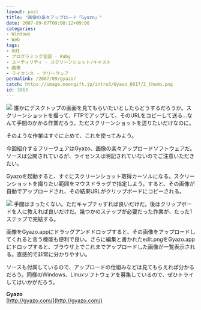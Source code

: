 ```yaml
---
layout: post
title: "画像の楽々アップロード「Gyazo」"
date: 2007-09-07T09:00:12+09:00
categories:
- Windows
- Web
tags: 
- GUI
- プログラミング言語 - Ruby
- ユーティリティ - スクリーンショット/キャスト
- 画像
- ライセンス - フリーウェア
permalink: /2007/09/gyazo/
catch: https://image.moongift.jp/intro3/Gyazo_8017/2_thumb.png
id: 3963
---
```

[![](https://image.moongift.jp/intro3/Gyazo_8017/3_thumb.png)](https://image.moongift.jp/intro3/Gyazo_8017/32.png) 誰かにデスクトップの画面を見てもらいたいとしたらどうするだろうか。スクリーンショットを撮って、FTPでアップして、そのURLをコピーして送る…なんて手間のかかる作業だろう。ただスクリーンショットを送りたいだけなのに。   
  
そのような作業はすぐに止めて、これを使ってみよう。   
  
今回紹介するフリーウェアはGyazo、画像の楽々アップロードソフトウェアだ。ソースは公開されているが、ライセンスは明記されていないのでご注意いただきたい。   
  
<!--more-->  
  
Gyazoを起動すると、すぐにスクリーンショット取得カーソルになる。スクリーンショットを撮りたい範囲をマウスドラッグで指定しよう。すると、その画像が自動でアップロードされ、その結果URLがクリップボードにコピーされる。   
  
[![](https://image.moongift.jp/intro3/Gyazo_8017/2_thumb.png)](https://image.moongift.jp/intro3/Gyazo_8017/22.png) 手間はまったくない。ただキャプチャすれば良いだけだ。後はクリップボードを人に教えれば良いだけだ。幾つかのステップが必要だった作業が、たった1ステップで完結する。   
  
画像をGyazo.appにドラッグアンドドロップすると、その画像をアップロードしてくれると言う機能も便利で良い。さらに編集と書かれたedit.pngをGyazo.appにドロップすると、ブラウザ上でこれまでアップロードした画像が一覧表示される。直感的で非常に分かりやすい。   
  
ソースも付属しているので、アップロードの仕組みなどは見てもらえれば分かるだろう。同様のWindows、Linuxソフトウェアを募集しているので、ぜひトライしてはいかがだろう。   
  
**Gyazo**  
[http://gyazo.com/](http://gyazo.com/)